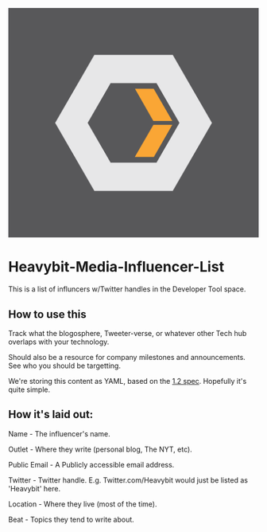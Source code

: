 ![HeavyBig Media Influencer List](https://raw.githubusercontent.com/maliapowers808/Heavybit-Media-Influencer-List/master/HEAVYBIT_lt_gry_lrg_hex.png)

# Heavybit-Media-Influencer-List
This is a list of influncers w/Twitter handles in the Developer Tool space.



## How to use this
Track what the blogosphere, Tweeter-verse, or whatever other Tech hub overlaps with your technology.

Should also be a resource for company milestones and announcements. See who you should be targetting.

We're storing this content as YAML, based on the [1.2 spec](http://www.yaml.org/spec/1.2/spec.html). Hopefully it's quite simple.

## How it's laid out:
Name - The influencer's name.

Outlet - Where they write (personal blog, The NYT, etc).

Public Email - A Publicly accessible email address.

Twitter - Twitter handle. E.g. Twitter.com/Heavybit would just be listed as 'Heavybit' here.

Location - Where they live (most of the time).

Beat - Topics they tend to write about.

